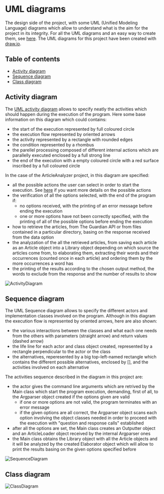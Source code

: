# UML diagrams
The design side of the project, with some UML (Unified Modeling Language) diagrams which allow to understand what is the aim for the project in its integrity. For all the UML diagrams and an easy way to create them, see [here](https://plantuml.com/). The UML diagrams for this project have been created with [draw.io](https://app.diagrams.net/).

## Table of contents
- [Activity diagram](#Activity_diagram)
- [Sequence diagram](#Sequence_diagram)
- [Class diagram](#Class_diagram)

## Activity diagram
The [UML activity diagram](https://plantuml.com/activity-diagram-beta) allows to specify neatly the activities which should happen during the execution of the program. Here some base information on this diagram which could contains:

- the start of the execution represented by full coloured circle
- the execution flow represented by oriented arrows
- the activity represented by a rectangle with rounded edges
- the condition represented by a rhombus
- the parellel processing composed of different internal actions which are parallelly executed enclosed by a full strong line
- the end of the execution with a empty coloured circle with a red surface inscribed by a full coloured circle

In the case of the ArticleAnalyzer project, in this diagram are specified:

- all the possible actions the user can select in order to start the execution. See [here](run.html) if you want more details on the possible actions
- the verification of all the options selected, with the end of the program if:
    - no options received, with the printing of an error message before ending the execution
    - one or more options have not been correctly specified, with the printing of all of the possible options before ending the execution
- how to retrieve the articles, from The Guardian API or from files contained in a particular directory, basing on the response received from the data option
- the analyzation of the all the retrieved articles, from saving each article as an Article object into a Library object depending on which source the articles come from, to elaborating them, extracting their words and their occurrences (counted once in each article) and ordering them by the more occurrences a word has
- the printing of the results according to the chosen output method, the words to exclude from the response and the number of results to show

![ActivityDiagram](../../src/site/UML/ActivityDiagram.drawio.png)

## Sequence diagram
The UML Sequence diagram allows to specify the different actors and implementation classes involved on the program. Although in this diagram the execution flow is represented by oriented arrows, here are also shown:

- the various interactions between the classes and what each one needs from the others with parameters (straight arrow) and return values (dashed arrow)
- the life line for each actor and class object created, represented by a rectangle perpendicular to the actor or the class
- the alternatives, reperesented by a big top-left-named rectangle which contains the different possible alternatives, enclosed by [], and the activities involved on each alternative

The activities sequence described in the diagram in this project are:

- the actor gives the command line arguments which are retrived by the Main class which start the program execution, demanding, first of all, to the Argparser object created if the options given are valid
    - if one or more options are not valid, the program terminates with an error message
    - if the given options are all correct, the Argparser object scans each option involving the object classes needed in order to proceed with the execution with "question and response calls" established
- after all the options are set, the Main class creates an Outputter object and an ArticleLoader object received by the internal Argparser ones
- the Main class obtains the Library object with all the Article objects and it will be analyzed by the created Elaborator object which will allow to print the results basing on the given options specified before

![SequenceDiagram](../../src/site/UML/SequenceDiagram.drawio.png)

## Class diagram
![ClassDiagram](../../src/site/UML/DesignModel.drawio.png)
